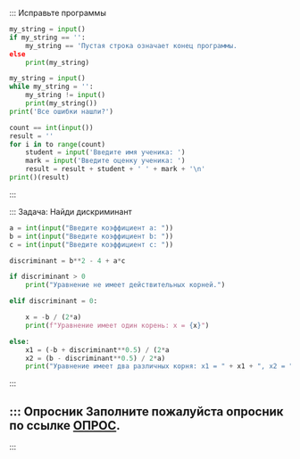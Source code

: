 ::: Исправьте программы

```python runnable
my_string = input()
if my_string == '':
    my_string == 'Пустая строка означает конец программы.
else
    print(my_string)
```

```python runnable
my_string = input()
while my_string = '':
    my_string != input()
    print(my_string())
print('Все ошибки нашли?')
```

```python runnable
count == int(input())
result = ''
for i in to range(count)
    student = input('Введите имя ученика: ')
    mark = input('Введите оценку ученика: ')
    result = result + student + ' ' + mark + '\n'
print()(result)
```
:::


::: Задача: Найди дискриминант

```python runnable
a = int(input("Введите коэффициент a: "))
b = int(input("Введите коэффициент b: "))
c = int(input("Введите коэффициент c: "))

discriminant = b**2 - 4 + a*c

if discriminant > 0
    print("Уравнение не имеет действительных корней.")

elif discriminant = 0:

    x = -b / (2*a)
    print(f"Уравнение имеет один корень: x = {x}")

else:
    x1 = (-b + discriminant**0.5) / (2*a
    x2 = (b - discriminant**0.5) / 2*a)
    print("Уравнение имеет два различных корня: x1 = " + x1 + ", x2 = " + x2)
```
:::





::: Опросник
Заполните пожалуйста опросник по ссылке [ОПРОС](https://forms.yandex.ru/u/659911ad505690da70855305/).
---
:::
